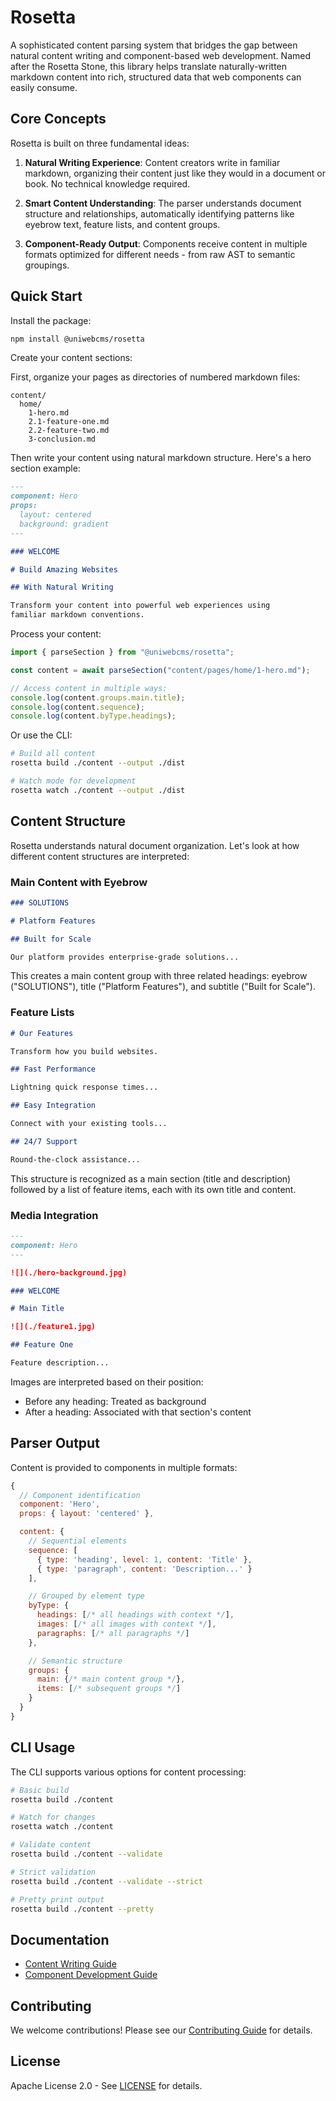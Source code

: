 # Rosetta

A sophisticated content parsing system that bridges the gap between natural content writing and component-based web development. Named after the Rosetta Stone, this library helps translate naturally-written markdown content into rich, structured data that web components can easily consume.

## Core Concepts

Rosetta is built on three fundamental ideas:

1. **Natural Writing Experience**: Content creators write in familiar markdown, organizing their content just like they would in a document or book. No technical knowledge required.

2. **Smart Content Understanding**: The parser understands document structure and relationships, automatically identifying patterns like eyebrow text, feature lists, and content groups.

3. **Component-Ready Output**: Components receive content in multiple formats optimized for different needs - from raw AST to semantic groupings.

## Quick Start

Install the package:

```bash
npm install @uniwebcms/rosetta
```

Create your content sections:

First, organize your pages as directories of numbered markdown files:

```
content/
  home/
    1-hero.md
    2.1-feature-one.md
    2.2-feature-two.md
    3-conclusion.md
```

Then write your content using natural markdown structure. Here's a hero section example:

```markdown
---
component: Hero
props:
  layout: centered
  background: gradient
---

### WELCOME

# Build Amazing Websites

## With Natural Writing

Transform your content into powerful web experiences using
familiar markdown conventions.
```

Process your content:

```javascript
import { parseSection } from "@uniwebcms/rosetta";

const content = await parseSection("content/pages/home/1-hero.md");

// Access content in multiple ways:
console.log(content.groups.main.title);
console.log(content.sequence);
console.log(content.byType.headings);
```

Or use the CLI:

```bash
# Build all content
rosetta build ./content --output ./dist

# Watch mode for development
rosetta watch ./content --output ./dist
```

## Content Structure

Rosetta understands natural document organization. Let's look at how different content structures are interpreted:

### Main Content with Eyebrow

```markdown
### SOLUTIONS

# Platform Features

## Built for Scale

Our platform provides enterprise-grade solutions...
```

This creates a main content group with three related headings: eyebrow ("SOLUTIONS"), title ("Platform Features"), and subtitle ("Built for Scale").

### Feature Lists

```markdown
# Our Features

Transform how you build websites.

## Fast Performance

Lightning quick response times...

## Easy Integration

Connect with your existing tools...

## 24/7 Support

Round-the-clock assistance...
```

This structure is recognized as a main section (title and description) followed by a list of feature items, each with its own title and content.

### Media Integration

```markdown
---
component: Hero
---

![](./hero-background.jpg)

### WELCOME

# Main Title

![](./feature1.jpg)

## Feature One

Feature description...
```

Images are interpreted based on their position:

- Before any heading: Treated as background
- After a heading: Associated with that section's content

## Parser Output

Content is provided to components in multiple formats:

```javascript
{
  // Component identification
  component: 'Hero',
  props: { layout: 'centered' },

  content: {
    // Sequential elements
    sequence: [
      { type: 'heading', level: 1, content: 'Title' },
      { type: 'paragraph', content: 'Description...' }
    ],

    // Grouped by element type
    byType: {
      headings: [/* all headings with context */],
      images: [/* all images with context */],
      paragraphs: [/* all paragraphs */]
    },

    // Semantic structure
    groups: {
      main: {/* main content group */},
      items: [/* subsequent groups */]
    }
  }
}
```

## CLI Usage

The CLI supports various options for content processing:

```bash
# Basic build
rosetta build ./content

# Watch for changes
rosetta watch ./content

# Validate content
rosetta build ./content --validate

# Strict validation
rosetta build ./content --validate --strict

# Pretty print output
rosetta build ./content --pretty
```

## Documentation

- [Content Writing Guide](docs/content-guide.md)
- [Component Development Guide](docs/component-guide.md)

## Contributing

We welcome contributions! Please see our [Contributing Guide](CONTRIBUTING.md) for details.

## License

Apache License 2.0 - See [LICENSE](LICENSE) for details.
